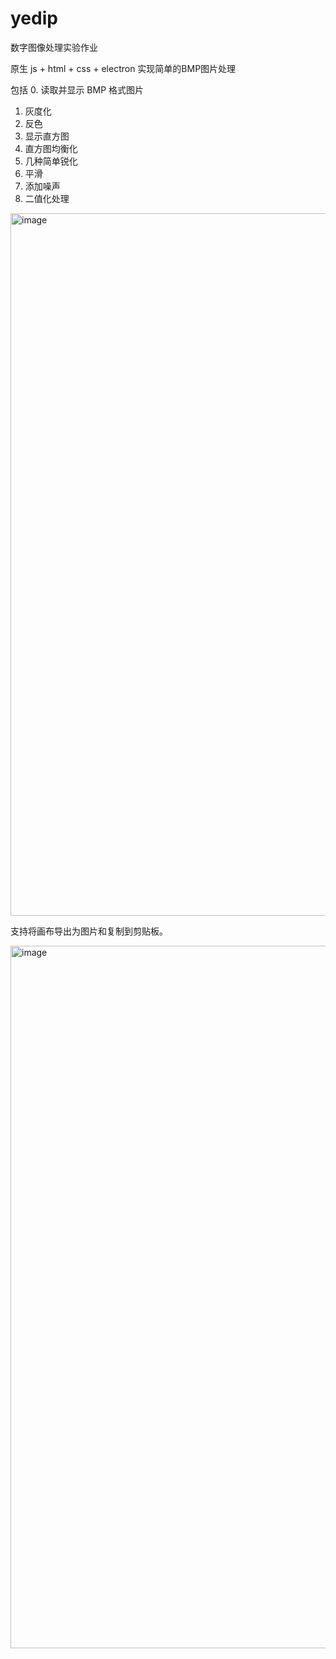 # yedip

数字图像处理实验作业

原生 js + html + css + electron 实现简单的BMP图片处理

包括
0. 读取并显示 BMP 格式图片
1. 灰度化
2. 反色
3. 显示直方图
4. 直方图均衡化
5. 几种简单锐化
6. 平滑
7. 添加噪声
8. 二值化处理


<img width="1124" alt="image" src="https://user-images.githubusercontent.com/78082464/212458285-247f383b-ab88-4ae5-b2fc-d1189a6aad70.png">

支持将画布导出为图片和复制到剪贴板。

<img width="1124" alt="image" src="https://user-images.githubusercontent.com/78082464/212458322-5b5f2f08-ede1-4e1e-b267-3541ed7b79a6.png">



